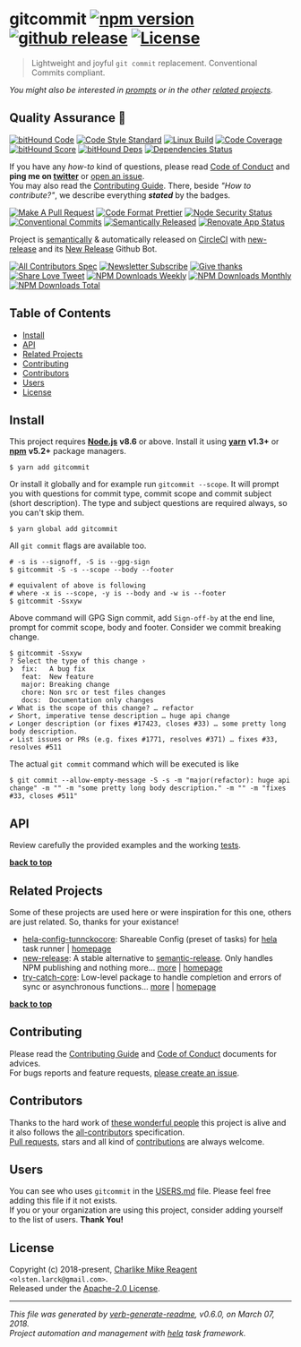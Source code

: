 # gitcommit [![npm version][npmv-img]][npmv-url] [![github release][github-release-img]][github-release-url] [![License][license-img]][license-url]

> Lightweight and joyful `git commit` replacement. Conventional Commits compliant.

<div id="thetop"></div>

_You might also be interested in [prompts][highlighted-link] or in the other [related projects](#related-projects)._

## Quality Assurance :100:

[![bitHound Code][bithound-code-img]][bithound-code-url]
[![Code Style Standard][standard-img]][standard-url]
[![Linux Build][circleci-img]][circleci-url]
[![Code Coverage][codecov-img]][codecov-url]
[![bitHound Score][bithound-score-img]][bithound-score-url]
[![bitHound Deps][bithound-deps-img]][bithound-deps-url]
[![Dependencies Status][dependencies-img]][dependencies-url]

If you have any _how-to_ kind of questions, please read [Code of Conduct](./CODE_OF_CONDUCT.md) and **ping me on [twitter](https://twitter.com/tunnckoCore)** or [open an issue][open-issue-url].  
You may also read the [Contributing Guide](./CONTRIBUTING.md). There, beside _"How to contribute?"_, we describe everything **_stated_** by the badges.

[![Make A Pull Request][prs-welcome-img]][prs-welcome-url]
[![Code Format Prettier][prettier-img]][prettier-url]
[![Node Security Status][nodesecurity-img]][nodesecurity-url]
[![Conventional Commits][ccommits-img]][ccommits-url]
[![Semantically Released][new-release-img]][new-release-url]
[![Renovate App Status][renovate-img]][renovate-url]

Project is [semantically](https://semver.org) & automatically released on [CircleCI][codecov-url] with [new-release][] and its [New Release](https://github.com/apps/new-release) Github Bot.

[![All Contributors Spec][all-contributors-img]](#contributors)
[![Newsletter Subscribe][tinyletter-img]][tinyletter-url]
[![Give thanks][give-donate-img]][give-donate-url]
[![Share Love Tweet][share-love-img]][share-love-url]
[![NPM Downloads Weekly][downloads-weekly-img]][npmv-url]
[![NPM Downloads Monthly][downloads-monthly-img]][npmv-url]
[![NPM Downloads Total][downloads-total-img]][npmv-url]

## Table of Contents

- [Install](#install)
- [API](#api)
- [Related Projects](#related-projects)
- [Contributing](#contributing)
- [Contributors](#contributors)
- [Users](#users)
- [License](#license)

## Install

This project requires [**Node.js**][nodeversion-url] **v8.6** or above. Install it using [**yarn**](https://yarnpkg.com) **v1.3+** or [**npm**](https://www.npmjs.com) **v5.2+** package managers.

```
$ yarn add gitcommit
```

Or install it globally and for example run `gitcommit --scope`. It will prompt you with questions
for commit type, commit scope and commit subject (short description). The type and subject questions are required always, so you can't skip them.

```
$ yarn global add gitcommit
```

All `git commit` flags are available too.

```
# -s is --signoff, -S is --gpg-sign
$ gitcommit -S -s --scope --body --footer

# equivalent of above is following
# where -x is --scope, -y is --body and -w is --footer
$ gitcommit -Ssxyw
```

Above command will GPG Sign commit, add `Sign-off-by` at the end line, prompt
for commit scope, body and footer. Consider we commit breaking change.

```
$ gitcommit -Ssxyw
? Select the type of this change ›
❯  fix:   A bug fix
   feat:  New feature
   major: Breaking change
   chore: Non src or test files changes
   docs:  Documentation only changes
✔ What is the scope of this change? … refactor
✔ Short, imperative tense description … huge api change
✔ Longer description (or fixes #17423, closes #33) … some pretty long body description.
✔ List issues or PRs (e.g. fixes #1771, resolves #371) … fixes #33, resolves #511
```

The actual `git commit` command which will be executed is like

```
$ git commit --allow-empty-message -S -s -m "major(refactor): huge api change" -m "" -m "some pretty long body description." -m "" -m "fixes #33, closes #511"
```

<!-- 
A browser usage is also possible, thanks to the [unpkg.com](https://unpkg.com) CDN and [Rollup](https://ghub.now.sh/rollup) bundler.  
See available bundles at [`https://unpkg.com/gitcommit/dist/browser/`](https://unpkg.com/gitcommit/dist/browser/).

> _**Note:** May not work in the browser if some of the [Node.js builtin modules](https://github.com/juliangruber/builtins/blob/master/builtins.json) are used here._
 -->

## API

Review carefully the provided examples and the working [tests](./test).

**[back to top](#thetop)**

## Related Projects

Some of these projects are used here or were inspiration for this one, others are just related. So, thanks for your existance!
- [hela-config-tunnckocore](https://www.npmjs.com/package/hela-config-tunnckocore): Shareable Config (preset of tasks) for [hela][] task runner | [homepage](https://github.com/tunnckoCore/hela-config-tunnckocore "Shareable Config (preset of tasks) for [hela][] task runner")
- [new-release](https://www.npmjs.com/package/new-release): A stable alternative to [semantic-release][]. Only handles NPM publishing and nothing more… [more](https://github.com/tunnckoCore/new-release#readme) | [homepage](https://github.com/tunnckoCore/new-release#readme "A stable alternative to [semantic-release][]. Only handles NPM publishing and nothing more. For creating GitHub releases use the Semantic Release GitHub App")
- [try-catch-core](https://www.npmjs.com/package/try-catch-core): Low-level package to handle completion and errors of sync or asynchronous functions… [more](https://github.com/hybridables/try-catch-core#readme) | [homepage](https://github.com/hybridables/try-catch-core#readme "Low-level package to handle completion and errors of sync or asynchronous functions, using [once][] and [dezalgo][] libs. Useful for and used in higher-level libs such as [always-done][] to handle completion of anything.")

**[back to top](#thetop)**

## Contributing

Please read the [Contributing Guide](./CONTRIBUTING.md) and [Code of Conduct](./CODE_OF_CONDUCT.md) documents for advices.  
For bugs reports and feature requests, [please create an issue][open-issue-url].

## Contributors

Thanks to the hard work of [these wonderful people](./CONTRIBUTORS.md) this project is alive and it also follows the [all-contributors](https://github.com/kentcdodds/all-contributors) specification.  
[Pull requests](https://github.com/tunnckoCore/contributing#opening-a-pull-request), stars and all kind of [contributions](https://opensource.guide/how-to-contribute/#what-it-means-to-contribute) are always welcome.

## Users

You can see who uses `gitcommit` in the [USERS.md](./USERS.md) file. Please feel free adding this file if it not exists.  
If you or your organization are using this project, consider adding yourself to the list of users. **Thank You!**

## License

Copyright (c) 2018-present, [Charlike Mike Reagent][author-link] `<olsten.larck@gmail.com>`.  
Released under the [Apache-2.0 License][license-url].

---

_This file was generated by [verb-generate-readme](https://github.com/verbose/verb-generate-readme), v0.6.0, on March 07, 2018._  
_Project automation and management with [hela][] task framework._

[always-done]: https://github.com/hybridables/always-done
[dezalgo]: https://github.com/npm/dezalgo
[hela]: https://github.com/tunnckoCore/hela
[new-release]: https://github.com/tunnckoCore/new-release
[once]: https://github.com/isaacs/once
[semantic-release]: https://github.com/semantic-release/semantic-release

<!-- Heading badges -->

[npmv-url]: https://www.npmjs.com/package/gitcommit
[npmv-img]: https://img.shields.io/npm/v/gitcommit.svg?label=npm%20version

[github-release-url]: https://github.com/tunnckoCore/gitcommit/releases/latest
[github-release-img]: https://img.shields.io/github/release/tunnckoCore/gitcommit.svg?label=github%20release

[license-url]: https://github.com/tunnckoCore/gitcommit/blob/master/LICENSE
[license-img]: https://img.shields.io/badge/license-Apache%202.0-blue.svg

<!-- [license-img]: https://img.shields.io/badge/license-tunnckoCore_1%2E0-blue.svg -->

<!-- Front line badges -->

[bithound-score-url]: https://www.bithound.io/github/tunnckoCore/gitcommit
[bithound-score-img]: https://www.bithound.io/github/tunnckoCore/gitcommit/badges/score.svg

[bithound-code-url]: https://www.bithound.io/github/tunnckoCore/gitcommit
[bithound-code-img]: https://www.bithound.io/github/tunnckoCore/gitcommit/badges/code.svg

[standard-url]: https://github.com/airbnb/javascript
[standard-img]: https://img.shields.io/badge/code_style-airbnb-brightgreen.svg

[circleci-url]: https://circleci.com/gh/tunnckoCore/gitcommit/tree/master
[circleci-img]: https://img.shields.io/circleci/project/github/tunnckoCore/gitcommit/master.svg

[codecov-url]: https://codecov.io/gh/tunnckoCore/gitcommit
[codecov-img]: https://img.shields.io/codecov/c/github/tunnckoCore/gitcommit/master.svg

[bithound-deps-url]: https://www.bithound.io/github/tunnckoCore/gitcommit/dependencies/npm
[bithound-deps-img]: https://www.bithound.io/github/tunnckoCore/gitcommit/badges/dependencies.svg

[dependencies-url]: https://david-dm.org/tunnckoCore/gitcommit
[dependencies-img]: https://img.shields.io/david/tunnckoCore/gitcommit.svg

<!-- Second front of badges -->

[prs-welcome-img]: https://img.shields.io/badge/PRs-welcome-brightgreen.svg
[prs-welcome-url]: http://makeapullrequest.com
[prettier-url]: https://github.com/prettier/prettier
[prettier-img]: https://img.shields.io/badge/styled_with-prettier-f952a5.svg

[nodesecurity-url]: https://nodesecurity.io/orgs/tunnckocore/projects/a3213fd4-9f9a-46a1-a472-055c49331b92/master
[nodesecurity-img]: https://nodesecurity.io/orgs/tunnckocore/projects/a3213fd4-9f9a-46a1-a472-055c49331b92/badge

<!-- the original color of nsp: 
[nodesec-img]: https://img.shields.io/badge/nsp-no_known_vulns-35a9e0.svg -->

[ccommits-url]: https://conventionalcommits.org/
[ccommits-img]: https://img.shields.io/badge/conventional_commits-1.0.0-yellow.svg
[new-release-url]: https://github.com/tunnckoCore/new-release
[new-release-img]: https://img.shields.io/badge/semantically-released-05C5FF.svg
[nodeversion-url]: https://nodejs.org/en/download

[nodeversion-img]: https://img.shields.io/node/v/gitcommit.svg

[renovate-url]: https://renovateapp.com
[renovate-img]: https://img.shields.io/badge/renovate-enabled-brightgreen.svg

<!-- Third badges line (After CodeSponsor.io ad) -->

[all-contributors-img]: https://img.shields.io/github/contributors/tunnckoCore/gitcommit.svg?label=all%20contributors&colorB=ffa500

[tinyletter-url]: https://tinyletter.com/tunnckoCore
[tinyletter-img]: https://img.shields.io/badge/join-newsletter-9caaf8.svg

<!-- 
[paypal-donate-url]: https://paypal.me/tunnckoCore/10
[paypal-donate-img]: https://img.shields.io/badge/$-support-f47721.svg
 -->

[give-donate-url]: https://paypal.me/tunnckoCore/10
[give-donate-img]: https://img.shields.io/badge/give-donation-f47721.svg

[downloads-weekly-img]: https://img.shields.io/npm/dw/gitcommit.svg
[downloads-monthly-img]: https://img.shields.io/npm/dm/gitcommit.svg
[downloads-total-img]: https://img.shields.io/npm/dt/gitcommit.svg

<!-- Miscellaneous -->

[share-love-url]: https://twitter.com/intent/tweet?text=https://github.com/tunnckoCore/gitcommit&via=tunnckoCore
[share-love-img]: https://img.shields.io/badge/tweet-about-1da1f2.svg

[open-issue-url]: https://github.com/tunnckoCore/gitcommit/issues/new
[highlighted-link]: https://ghub.now.sh/prompts
[author-link]: http://tunnckocore.com

